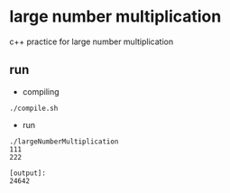 # large number multiplication
c++ practice for large number multiplication

## run
* compiling
```
./compile.sh
```
* run
```
./largeNumberMultiplication
111
222

[output]:
24642
```
